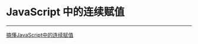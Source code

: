 # JavaScript 中的连续赋值



---

[搞懂JavaScript中的连续赋值](https://cloud.tencent.com/developer/article/1093667)